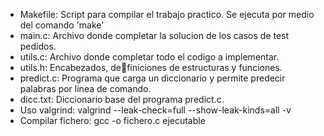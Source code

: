 - Makefile: Script para compilar el trabajo practico. Se ejecuta por medio del comando 'make'
- main.c: Archivo donde completar la solucion de los casos de test pedidos.
- utils.c: Archivo donde completar todo el codigo a implementar.
- utils.h: Encabezados, definiciones de estructuras y funciones.
- predict.c: Programa que carga un diccionario y permite predecir palabras por linea de comando.
- dicc.txt: Diccionario base del programa predict.c.
- Uso valgrind: valgrind --leak-check=full --show-leak-kinds=all -v
- Compilar fichero: gcc -o fichero.c ejecutable
